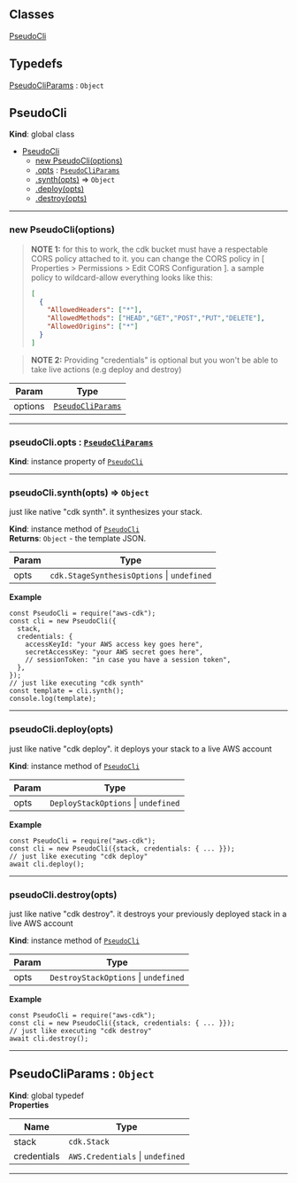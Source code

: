## Classes

<dl>
<dt><a href="#PseudoCli">PseudoCli</a></dt>
<dd></dd>
</dl>

## Typedefs

<dl>
<dt><a href="#PseudoCliParams">PseudoCliParams</a> : <code>Object</code></dt>
<dd></dd>
</dl>

<a name="PseudoCli"></a>

## PseudoCli
**Kind**: global class  

* [PseudoCli](#PseudoCli)
    * [new PseudoCli(options)](#new_PseudoCli_new)
    * [.opts](#PseudoCli+opts) : [<code>PseudoCliParams</code>](#PseudoCliParams)
    * [.synth(opts)](#PseudoCli+synth) ⇒ <code>Object</code>
    * [.deploy(opts)](#PseudoCli+deploy)
    * [.destroy(opts)](#PseudoCli+destroy)


* * *

<a name="new_PseudoCli_new"></a>

### new PseudoCli(options)
> **NOTE 1:** for this to work, the cdk bucket must have a respectable CORS policy attached to it.
you can change the CORS policy in [ Properties > Permissions > Edit CORS Configuration ].
a sample policy to wildcard-allow everything looks like this:
> ```JSON
> [
>   {
>     "AllowedHeaders": ["*"],
>     "AllowedMethods": ["HEAD","GET","POST","PUT","DELETE"],
>     "AllowedOrigins": ["*"]
>   }
> ]
> ```

> **NOTE 2:** Providing "credentials" is optional but you won't be able to take live actions (e.g deploy and destroy)


| Param | Type |
| --- | --- |
| options | [<code>PseudoCliParams</code>](#PseudoCliParams) | 


* * *

<a name="PseudoCli+opts"></a>

### pseudoCli.opts : [<code>PseudoCliParams</code>](#PseudoCliParams)
**Kind**: instance property of [<code>PseudoCli</code>](#PseudoCli)  

* * *

<a name="PseudoCli+synth"></a>

### pseudoCli.synth(opts) ⇒ <code>Object</code>
just like native "cdk synth". it synthesizes your stack.

**Kind**: instance method of [<code>PseudoCli</code>](#PseudoCli)  
**Returns**: <code>Object</code> - the template JSON.  

| Param | Type |
| --- | --- |
| opts | <code>cdk.StageSynthesisOptions</code> \| <code>undefined</code> | 

**Example**  
```JS
const PseudoCli = require("aws-cdk");
const cli = new PseudoCli({
  stack,
  credentials: {
    accessKeyId: "your AWS access key goes here",
    secretAccessKey: "your AWS secret goes here",
    // sessionToken: "in case you have a session token",
  },
});
// just like executing "cdk synth"
const template = cli.synth();
console.log(template);
```

* * *

<a name="PseudoCli+deploy"></a>

### pseudoCli.deploy(opts)
just like native "cdk deploy". it deploys your stack to a live AWS account

**Kind**: instance method of [<code>PseudoCli</code>](#PseudoCli)  

| Param | Type |
| --- | --- |
| opts | <code>DeployStackOptions</code> \| <code>undefined</code> | 

**Example**  
```JS
const PseudoCli = require("aws-cdk");
const cli = new PseudoCli({stack, credentials: { ... }});
// just like executing "cdk deploy"
await cli.deploy();
```

* * *

<a name="PseudoCli+destroy"></a>

### pseudoCli.destroy(opts)
just like native "cdk destroy". it destroys your previously deployed stack in a live AWS account

**Kind**: instance method of [<code>PseudoCli</code>](#PseudoCli)  

| Param | Type |
| --- | --- |
| opts | <code>DestroyStackOptions</code> \| <code>undefined</code> | 

**Example**  
```JS
const PseudoCli = require("aws-cdk");
const cli = new PseudoCli({stack, credentials: { ... }});
// just like executing "cdk destroy"
await cli.destroy();
```

* * *

<a name="PseudoCliParams"></a>

## PseudoCliParams : <code>Object</code>
**Kind**: global typedef  
**Properties**

| Name | Type |
| --- | --- |
| stack | <code>cdk.Stack</code> | 
| credentials | <code>AWS.Credentials</code> \| <code>undefined</code> | 


* * *

